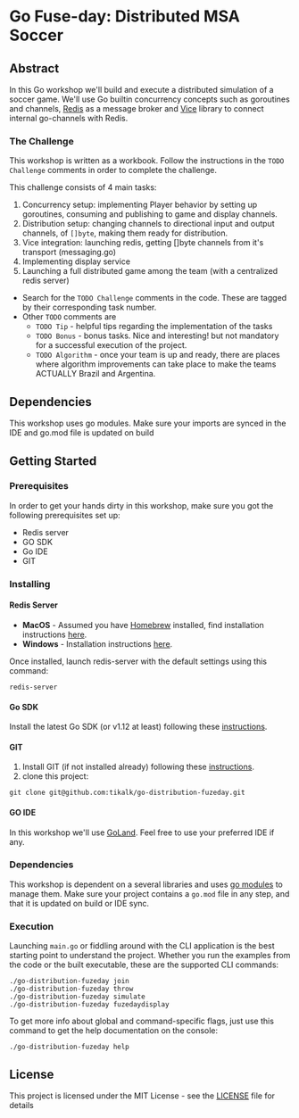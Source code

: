 # Go Fuse-day: Distributed MSA Soccer #

## Abstract ##
In this Go workshop we'll build and execute a distributed simulation of a soccer game.
We'll use Go builtin concurrency concepts such as goroutines and channels, [Redis](https://redis.io/) as a
message broker and [Vice](https://github.com/matryer/vice) library to connect internal 
go-channels with Redis.

### The Challenge ###
This workshop is written as a workbook. Follow the instructions in the 
`TODO Challenge` comments in order to complete the challenge.

This challenge consists of 4 main tasks:
1. Concurrency setup: implementing Player behavior by setting up goroutines, consuming and publishing to game and display channels.
2. Distribution setup: changing channels to directional input and output channels, of `[]byte`, making them ready for distribution.
3. Vice integration: launching redis, getting []byte channels from it's transport (messaging.go)
4. Implementing display service
5. Launching a full distributed game among the team (with a centralized redis server)

* Search for the `TODO Challenge` comments in the code. These are tagged by their corresponding task number.
* Other `TODO` comments are 
	* `TODO Tip` - helpful tips regarding the implementation of the tasks
	* `TODO Bonus` - bonus tasks. Nice and interesting! but not mandatory for a successful execution of the project.
	* `TODO Algorithm` - once your team is up and ready, there are places where algorithm improvements can take place to make the teams ACTUALLY Brazil and Argentina.

## Dependencies ## 
This workshop uses go modules. Make sure your imports are synced in the IDE and go.mod file is updated on build

## Getting Started ##

### Prerequisites ###

In order to get your hands dirty in this workshop, 
make sure you got the following prerequisites set up:
* Redis server
* GO SDK
* Go IDE
* GIT

### Installing ###

#### Redis Server ####

* **MacOS** - Assumed you have [Homebrew](https://www.howtogeek.com/211541/homebrew-for-os-x-easily-installs-desktop-apps-and-terminal-utilities/) installed, 
find installation instructions [here](https://medium.com/@petehouston/install-and-config-redis-on-mac-os-x-via-homebrew-eb8df9a4f298).
* **Windows** - Installation instructions [here](https://redislabs.com/ebook/appendix-a/a-3-installing-on-windows/a-3-2-installing-redis-on-window/).

Once installed, launch redis-server with the default settings using this command:
```$xslt
redis-server
```

#### Go SDK ####
Install the latest Go SDK (or v1.12 at least) following these [instructions](https://golang.org/doc/install).

#### GIT ####
1. Install GIT (if not installed already) following these [instructions](https://www.atlassian.com/git/tutorials/install-git).
2. clone this project:
```$xslt
git clone git@github.com:tikalk/go-distribution-fuzeday.git
```

#### GO IDE ####
In this workshop we'll use [GoLand](https://www.jetbrains.com/go/). Feel free to use your preferred IDE if any.
 
### Dependencies ### 
This workshop is dependent on a several libraries and uses [go modules](https://github.com/golang/go/wiki/Modules) 
to manage them. Make sure your project contains a `go.mod` file in any step, and that it is updated on build
or IDE sync.


### Execution ###
Launching `main.go` or fiddling around with the CLI application is the best starting point to understand the project.
Whether you run the examples from the code or the built executable, these are the supported CLI commands:
```$bash
./go-distribution-fuzeday join
./go-distribution-fuzeday throw
./go-distribution-fuzeday simulate
./go-distribution-fuzeday fuzedaydisplay
```

To get more info about global and command-specific flags, just use this command to get the help documentation on the console:
```$bash
./go-distribution-fuzeday help
```

## License ##
This project is licensed under the MIT License - see the [LICENSE](LICENSE) file for details